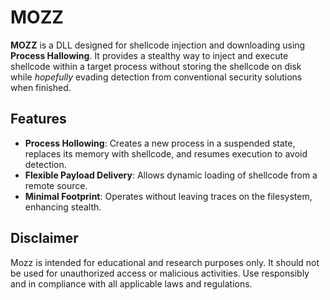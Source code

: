 # MOZZ

**MOZZ** is a DLL designed for shellcode injection and downloading using **Process Hallowing**.
It provides a stealthy way to inject and execute shellcode within a target process without storing the shellcode on disk
while *hopefully* evading detection from conventional security solutions when finished.

## Features
- **Process Hollowing**: Creates a new process in a suspended state, replaces its memory with shellcode, and resumes execution to avoid detection.
- **Flexible Payload Delivery**: Allows dynamic loading of shellcode from a remote source.
- **Minimal Footprint**: Operates without leaving traces on the filesystem, enhancing stealth.

## Disclaimer
Mozz is intended for educational and research purposes only. It should not be used for 
unauthorized access or malicious activities. Use responsibly and in compliance with all 
applicable laws and regulations.